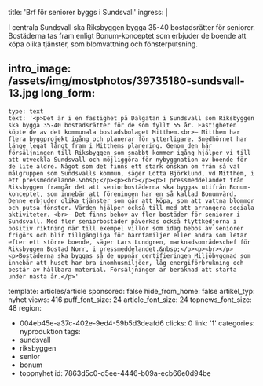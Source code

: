title: 'Brf för seniorer byggs i Sundsvall'
ingress: |
  <p>I centrala Sundsvall ska Riksbyggen bygga 35-40 bostadsrätter för seniorer. Bostäderna tas fram enligt Bonum-konceptet som erbjuder de boende att köpa olika tjänster, som blomvattning och fönsterputsning.
  </p>
  
intro_image: /assets/img/mostphotos/39735180-sundsvall-13.jpg
long_form:
  -
    type: text
    text: '<p>Det är i en fastighet på Dalgatan i Sundsvall som Riksbyggen ska bygga 35-40 bostadsrätter för de som fyllt 55 år. Fastigheten köpte de av det kommunala bostadsbolaget Mitthem.<br>– Mitthem har flera byggprojekt igång och planerar för ytterligare. Snedhörnet har länge legat långt fram i Mitthems planering. Genom den här försäljningen till Riksbyggen som snabbt kommer igång hjälper vi till att utveckla Sundsvall och möjliggöra för nybyggnation av boende för de lite äldre. Något som det finns ett stark önskan om från så väl målgruppen som Sundsvalls kommun, säger Lotta Björklund, vd Mitthem, i ett pressmeddelande.&nbsp;</p><p><br></p><p>I pressmeddelandet från Riksbyggen framgår det att seniorbostäderna ska byggas utifrån Bonum-konceptet, som innebär att föreningen har en så kallad Bonumvärd. Denne erbjuder olika tjänster som går att köpa, som att vattna blommor och putsa fönster. Värden hjälper också till med att arrangera sociala aktiviteter. <br>– Det finns behov av fler bostäder för seniorer i Sundsvall. Med fler seniorbostäder påverkas också flyttkedjorna i positiv riktning när till exempel villor som idag bebos av seniorer frigörs och blir tillgängliga för barnfamiljer eller andra som letar efter ett större boende, säger Lars Lundgren, marknadsområdeschef för Riksbyggen Bostad Norr, i pressmeddelandet.&nbsp;</p><p><br></p><p>Bostäderna ska byggas så de uppnår certifieringen Miljöbyggnad som innebär att huset har bra inomhusmiljöer, låg energiförbrukning och består av hållbara material. Försäljningen är beräknad att starta under nästa år.</p>'
template: articles/article
sponsored: false
hide_from_home: false
artikel_typ: nyhet
views: 416
puff_font_size: 24
article_font_size: 24
topnews_font_size: 48
region:
  - 004eb45e-a37c-402e-9ed4-59b5d3deafd6
clicks: 0
link: '1'
categories: nyproduktion
tags:
  - sundsvall
  - riksbyggen
  - senior
  - bonum
  - toppnyhet
id: 7863d5c0-d5ee-4446-b09a-ecb66e0d94be
